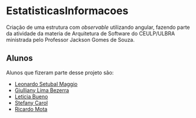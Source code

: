 # EstatisticasInformacoes

Criação de uma estrutura com _observable_ utilizando angular, fazendo parte da atividade da materia de Arquitetura de Software do CEULP/ULBRA ministrada pelo Professor Jackson Gomes de Souza.

## Alunos
Alunos que fizeram parte desse projeto são:
- [Leonardo Setubal Maggio](https://github.com/Setubal18)
- [Giulliany Lima Bezerra](https://github.com/Giulliany)
- [Leticia Bueno](https://github.com/letbueno)
- [Stefany Carol]()
- [Ricardo Mota]()
